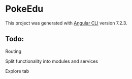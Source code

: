 # PokeEdu

This project was generated with [Angular CLI](https://github.com/angular/angular-cli) version 7.2.3.

## Todo:

Routing

Split functionality into modules and services

Explore tab

